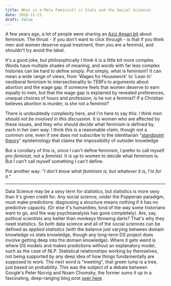 ```yaml
---
title: What is a Male Feminist? // Stats and the Social Sciences
date: 2018-11-21
draft: false
---
```


A few years ago, a lot of people were sharing an [Aziz Ansari
bit](https://www.youtube.com/watch?v=WJvm5-lO_Dw) about feminism. The
thrust - if you don't want to click through - is that if you think men
and women deserve equal treatment, then you are a feminist, and
shouldn't try avoid the label.

It's a good joke, but philosophically I think it is a little bit more
complex. Words have multiple shades of meaning, and words with far less
complex histories can be hard to define simply. Put simply, what is
feminism? It can mean a wide range of views, from 'Wages for Housework'
to 'Lean In' neoliberal feminism to intersectionality to TERFs to
arguments about abortion and the wage gap. If someone feels that women
deserve to earn equally to men, but that the wage gap is explained by
revealed preferences, unequal choices of hours and profession, is he not
a feminist? If a Christian believes abortion is murder, is she not a
feminist?

There is undoubtedly complexity here, and I'm here to say this: *I think
men should not be involved in this discussion*. It is women who are
affected by these issues, and they who should decide what feminism is
defined by, each in her own way. I think this is a reasonable claim,
though not a common one, even if one does not subscribe to the
identitarian "[standpoint
theory](https://en.wikipedia.org/wiki/Standpoint_theory)" epistemology
that claims the impossibility of outsider knowledge

But a corollary of this is, since I can't define feminism, I prefer to
call myself *pro-feminist*, not a *feminist*. It is up to women to
decide what feminism is. But I can't call myself something I can't
define.

Put another way: "*I don't know what feminism is, but whatever it is,
I'm for it*."

------------------------------------------------------------------------

Data Science may be a sexy term for statistics, but statistics is more
sexy than it's given credit for. Any social science, under the Popperian
paradigm, must make predictions: diagnosing a structure means nothing if
it has no predictive capacity. (Or else it's humanities, kind of the way
some historians want to go, and the way psychoanalysis has gone
completely). Are, say, political scientists any better than monkeys
throwing darts? That's why they need statistics. So both data science
and all of the social sciences can be defined as *applied statistics*
(with the balance just varying between domain knowledge vs stats
knowledge, though any long-term DS project does involve getting deep
into the domain knowledge). Where it gets weird is where DS models and
makes predictions without an explanatory model, such as the case of NLP.
Statistical relationships working by themselves, not being supported by
any deep idea of how things fundamentally are supposed to work. The next
word is "meeting", that green lump is a tree, just based on probability.
This was the subject of a debate between Google's Peter Norvig and Noam
Chomsky, the former sums it up in a fascinating, deep-ranging blog post
[over here](http://norvig.com/chomsky.html).
